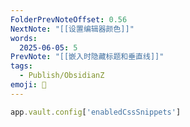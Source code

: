 ```yaml
---
FolderPrevNoteOffset: 0.56
NextNote: "[[设置编辑器颜色]]"
words:
  2025-06-05: 5
PrevNote: "[[嵌入时隐藏标题和垂直线]]"
tags:
  - Publish/ObsidianZ
emoji: 📣
---
```


```js
app.vault.config['enabledCssSnippets']
```

